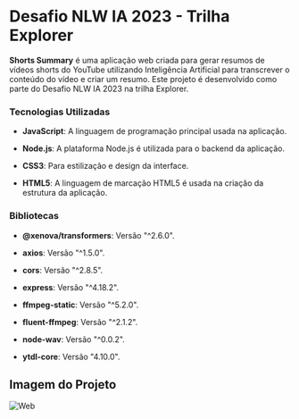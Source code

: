 # Desafio NLW IA 2023 - Trilha Explorer

**Shorts Summary** é uma aplicação web criada para gerar resumos de vídeos shorts do YouTube utilizando Inteligência Artificial para transcrever o conteúdo do vídeo e criar um resumo. Este projeto é desenvolvido como parte do Desafio NLW IA 2023 na trilha Explorer.

### Tecnologias Utilizadas

- **JavaScript**: A linguagem de programação principal usada na aplicação.

- **Node.js**: A plataforma Node.js é utilizada para o backend da aplicação.

- **CSS3**: Para estilização e design da interface.

- **HTML5**: A linguagem de marcação HTML5 é usada na criação da estrutura da aplicação.

### Bibliotecas

- **@xenova/transformers**: Versão "^2.6.0".

- **axios**: Versão "^1.5.0".

- **cors**: Versão "^2.8.5".

- **express**: Versão "^4.18.2".

- **ffmpeg-static**: Versão "^5.2.0".

- **fluent-ffmpeg**: Versão "^2.1.2".

- **node-wav**: Versão "^0.0.2".

- **ytdl-core**: Versão "4.10.0".

## Imagem do Projeto

![Web](https://github.com/LucasfNeves/NLW-IA-Explorer-2023/assets/136910031/9dd41ceb-ed53-4f55-b715-5d29a100e783)
